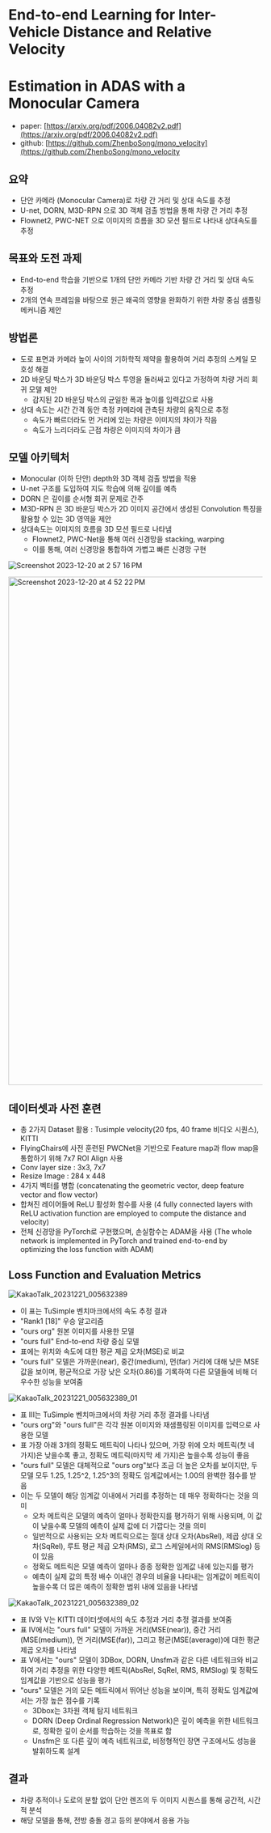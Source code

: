 # End-to-end Learning for Inter-Vehicle Distance and Relative Velocity
# Estimation in ADAS with a Monocular Camera

- paper: [https://arxiv.org/pdf/2006.04082v2.pdf](https://arxiv.org/pdf/2006.04082v2.pdf)
- github: [https://github.com/ZhenboSong/mono_velocity](https://github.com/ZhenboSong/mono_velocity

## 요약
- 단안 카메라 (Monocular Camera)로 차량 간 거리 및 상대 속도를 추정
- U-net, DORN, M3D-RPN 으로 3D 객체 검출 방법을 통해 차량 간 거리 추정
- Flownet2, PWC-NET 으로 이미지의 흐름을 3D 모션 필드로 나타내 상대속도를 추정


## 목표와 도전 과제

- End-to-end 학습을 기반으로 1개의 단안 카메라 기반 차량 간 거리 및 상대 속도 추정
- 2개의 연속 프레임을 바탕으로 원근 왜곡의 영향을 완화하기 위한 차량 중심 샘플링 메커니즘 제안


## 방법론

- 도로 표면과 카메라 높이 사이의 기하학적 제약을 활용하여 거리 추정의 스케일 모호성 해결
- 2D 바운딩 박스가 3D 바운딩 박스 투영을 둘러싸고 있다고 가정하여 차량 거리 회귀 모델 제안
	- 감지된 2D 바운딩 박스의 균일한 폭과 높이를 입력값으로 사용
- 상대 속도는 시간 간격 동안 측정 카메라에 관측된 차량의 움직으로 추정
	- 속도가 빠르더라도 먼 거리에 있는 차량은 이미지의 차이가 작음
	- 속도가 느리더라도 근접 차량은 이미지의 차이가 큼

## 모델 아키텍처

- Monocular (이하 단안) depth와 3D 객체 검출 방법을 적용
- U-net 구조를 도입하여 지도 학습에 의해 깊이를 예측
- DORN 은 깊이를 순서형 회귀 문제로 간주
- M3D-RPN 은 3D 바운딩 박스가 2D 이미지 공간에서 생성된 Convolution 특징을 활용할 수 있는 3D 영역을 제안
- 상대속도는 이미지의 흐름을 3D 모션 필드로 나타냄
	- Flownet2, PWC-Net을 통해 여러 신경망을 stacking, warping
	- 이를 통해, 여러 신경망을 통합하여 가볍고 빠른 신경망 구현

![Screenshot 2023-12-20 at 2 57 16 PM](https://github.com/SeSAC-Men-in-Black/Men-in-Black/assets/140369529/33dce05b-d1f6-4bf7-b442-88e025baf8d0)

<img width="1005" alt="Screenshot 2023-12-20 at 4 52 22 PM" src="https://github.com/SeSAC-Men-in-Black/Men-in-Black/assets/140369529/38f7bb53-64eb-43d3-842a-8553bc79dc22">

## 데이터셋과 사전 훈련

- 총 2가지 Dataset 활용 : Tusimple velocity(20 fps, 40 frame 비디오 시퀀스), KITTI
- FlyingChairs에 사전 훈련된 PWCNet을 기반으로 Feature map과 flow map을 통합하기 위해 7x7 ROI Align 사용
- Conv layer size : 3x3, 7x7
- Resize Image : 284 x 448
- 4가지 벡터를 병합
  (concatenating the geometric vector, deep feature vector and flow vector)
- 합쳐진 레이어들에 ReLU 활성화 함수를 사용
  (4 fully connected layers with ReLU activation function are employed to compute the distance and velocity)
- 전체 신경망을 PyTorch로 구현했으며, 손실함수는 ADAM을 사용
  (The whole network is implemented in PyTorch and trained end-to-end by optimizing the loss function with ADAM)


## Loss Function and Evaluation Metrics

![KakaoTalk_20231221_005632389](https://github.com/SeSAC-Men-in-Black/Men-in-Black/assets/140369529/c87a5c50-7d63-4188-9576-ebdeb74bf43b)
- 이 표는 TuSimple 벤치마크에서의 속도 추정 결과
- "Rank1 [18]" 우승 알고리즘
- "ours org" 원본 이미지를 사용한 모델
- "ours full" End-to-end 차량 중심 모델
- 표에는 위치와 속도에 대한 평균 제곱 오차(MSE)로 비교
- "ours full" 모델은 가까운(near), 중간(medium), 먼(far) 거리에 대해 낮은 MSE 값을 보이며, 평균적으로 가장 낮은 오차(0.86)를 기록하여 다른 모델들에 비해 더 우수한 성능을 보여줌

![KakaoTalk_20231221_005632389_01](https://github.com/SeSAC-Men-in-Black/Men-in-Black/assets/140369529/8582cd59-75f2-4cc5-8de1-1e857a772f64)
- 표 III는 TuSimple 벤치마크에서의 차량 거리 추정 결과를 나타냄
- "ours org"와 "ours full"은 각각 원본 이미지와 재샘플링된 이미지를 입력으로 사용한 모델
- 표 가장 아래 3개의 정확도 메트릭이 나타나 있으며, 가장 위에 오차 메트릭(첫 네 가지)은 낮을수록 좋고, 정확도 메트릭(마지막 세 가지)은 높을수록 성능이 좋음
- "ours full" 모델은 대체적으로 "ours org"보다 조금 더 높은 오차를 보이지만, 두 모델 모두 1.25, 1.25^2, 1.25^3의 정확도 임계값에서는 1.00의 완벽한 점수를 받음
- 이는 두 모델이 해당 임계값 이내에서 거리를 추정하는 데 매우 정확하다는 것을 의미
	- 오차 메트릭은 모델의 예측이 얼마나 정확한지를 평가하기 위해 사용되며, 이 값이 낮을수록 모델의 예측이 실제 값에 더 가깝다는 것을 의미
	- 일반적으로 사용되는 오차 메트릭으로는 절대 상대 오차(AbsRel), 제곱 상대 오차(SqRel), 루트 평균 제곱 오차(RMS), 로그 스케일에서의 RMS(RMSlog) 등이 있음
	- 정확도 메트릭은 모델 예측이 얼마나 종종 정확한 임계값 내에 있는지를 평가
	- 예측이 실제 값의 특정 배수 이내인 경우의 비율을 나타내는 임계값이 메트릭이 높을수록 더 많은 예측이 정확한 범위 내에 있음을 나타냄
  
![KakaoTalk_20231221_005632389_02](https://github.com/SeSAC-Men-in-Black/Men-in-Black/assets/140369529/b831074b-b887-4137-8e8b-d4b597f03523)
- 표 IV와 V는 KITTI 데이터셋에서의 속도 추정과 거리 추정 결과를 보여줌
- 표 IV에서는 "ours full" 모델이 가까운 거리(MSE(near)), 중간 거리(MSE(medium)), 먼 거리(MSE(far)), 그리고 평균(MSE(average))에 대한 평균 제곱 오차를 나타냄
- 표 V에서는 "ours" 모델이 3DBox, DORN, Unsfm과 같은 다른 네트워크와 비교하여 거리 추정을 위한 다양한 메트릭(AbsRel, SqRel, RMS, RMSlog) 및 정확도 임계값을 기반으로 성능을 평가
- "ours" 모델은 거의 모든 메트릭에서 뛰어난 성능을 보이며, 특히 정확도 임계값에서는 가장 높은 점수를 기록
	- 3Dbox는 3차원 객체 탐지 네트워크
	- DORN (Deep Ordinal Regression Network)은 깊이 예측을 위한 네트워크로, 정확한 깊이 순서를 학습하는 것을 목표로 함
	- Unsfm은 또 다른 깊이 예측 네트워크로, 비정형적인 장면 구조에서도 성능을 발휘하도록 설계


## 결과
- 차량 추적이나 도로의 분할 없이 단안 렌즈의 두 이미지 시퀀스를 통해 공간적, 시간적 분석
- 해당 모델을 통해, 전방 충돌 경고 등의 분야에서 응용 가능

